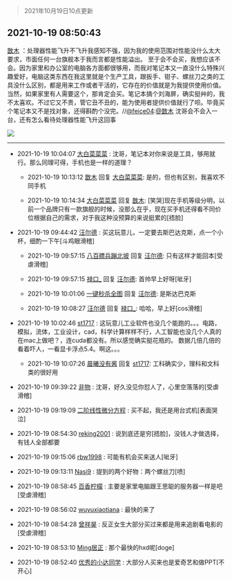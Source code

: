 > 2021年10月19日10点更新
<link rel="stylesheet" href="https://cdn.jsdelivr.net/gh/taotie6/sampleJSON@main/css/photo_show.css">
<meta name="referrer" content="no-referrer" />


 ## 2021-10-19 08:50:43 

 [㪚木](https://www.coolapk.com/feed/30786767?shareKey=NzRhMWEzMjczOGI5NjE2ZTI0NDA~) ：处理器性能飞升不飞升我感知不强，因为我的使用范围对性能没什么太大要求，市面任何一台旗舰本于我而言都是性能溢出。
至于会不会买，我想应该不会。因为家里和办公室的电脑各方面都很够用，而我对笔记本又一直没什么特殊兴趣爱好，电脑这类东西在我这里就是个生产工具<!--break-->，跟扳手、钳子、螺丝刀之类的工具没什么区别，都是用来工作或者干活的，它存在的价值就是为我提供使用价值。
当然，如果家里有人需要这个，那肯定会买。笔记本搞个刘海屏，确实挺艸的，我不太喜欢。不过它又不贵，管它丑不丑的，能为使用者提供价值就行了呗。毕竟买个笔记本又不是找对象，还得斟酌个没完。//<a class="feed-link-uname" href="/u/feice04">@feice04</a>:<a class="feed-link-uname" href="/u/㪚木">@㪚木</a> 沈哥会不会入一台，还有怎么看待处理器性能飞升这回事 

<div class="album">
<img class="img-item" src="https://image.coolapk.com/feed/2019/0515/09/1081091_3748_1897@180x122.gif" />
</div>

 ------- 

- 2021-10-19 10:04:07 [大白菜菜菜](uid=2081020) : 沈哥，笔记本对你来说是工具，够用就行。那么同理可得，手机也是一样的道理？ 

    - 2021-10-19 10:13:12 [㪚木](uid=1081091) 回复 [大白菜菜菜](uid=2081020): 是的，但也有区别，我喜欢不同手机 

    - 2021-10-19 10:14:34 [大白菜菜菜](uid=2081020) 回复 [㪚木](uid=1081091): [笑哭]现在手机等级分明，以前一个品牌只有一款旗舰的时候，没那么在乎，现在买手机还得看不同价位根据自己的需求，对于我这种没预算的来说挺累的[捂脸] 

- 2021-10-19 09:44:42 [汪尔德](uid=1595236) : 买这玩意儿，一定要去斯巴达克斯，点一个小杯，细酌一下午[斗鸡眼滑稽] 

    - 2021-10-19 09:57:15 [八百膘兵蹦北坡](uid=1105274) 回复 [汪尔德](uid=1595236): 只有这样才能回本[受虐滑稽] 

    - 2021-10-19 09:57:15 [禄口_](uid=1005884) 回复 [汪尔德](uid=1595236): 首帅早上好呀[呲牙] 

    - 2021-10-19 10:01:06 [一键秒杀全图](uid=1607033) 回复 [汪尔德](uid=1595236): 是斯达巴克斯 

    - 2021-10-19 10:08:27 [汪尔德](uid=1595236) 回复 [禄口_](uid=1005884): 哈哈，早上好[cos滑稽] 

- 2021-10-19 10:02:46 [st1717](uid=1303467) : 这玩意儿工业软件也没几个能跑的。。。电路，模拟，流体，工业设计，cad，科学计算样样不行，人工智能也没几个人真的在mac上做吧？，连cuda都没有。所以感觉确实挺花瓶的。
数据几倍几倍的看着吓人，一看显卡浮点5.4。啊这。。。​ 

    - 2021-10-19 10:07:26 [晨曦没有酱](uid=506483) 回复 [st1717](uid=1303467): 工科确实少，理科和文科类的很好用 

- 2021-10-19 09:39:22 [非物](uid=2190248) : 沈哥，好久没见你怼人了，心里空落落的[受虐滑稽] 

- 2021-10-19 09:19:09 [二阶线性微分方程](uid=3594406) : 买不起，我还是用台式机[表面哭泣] 

- 2021-10-19 08:54:30 [reking2001](uid=2918889) : 说到底还是穷[捂脸]，没钱人才做选择，有钱人全部都要 

- 2021-10-19 09:15:06 [rbw1998](uid=602980) : 可能有机会买来送人[呲牙] 

- 2021-10-19 09:13:11 [Nasi9](uid=2003986) : 提到的两个好物：两个螺丝刀[喷] 

- 2021-10-19 08:58:45 [百香柠檬](uid=2068085) : 主要是家里电脑跟王思聪的服务器一样是吧[受虐滑稽] 

- 2021-10-19 08:56:02 [wuyuxiaotiana](uid=686790) : 最快的来了 

- 2021-10-19 08:54:28 [曾祥昊](uid=6695078) : 反正女生大部分买过来都是用来追剧看电影的[受虐滑稽] 

- 2021-10-19 08:53:10 [Ming居正](uid=3232346) : 那个最快的hxd呢[doge] 

- 2021-10-19 08:52:40 [优秀的小达同学](uid=3114536) : 大部分人买来也是爱奇艺和做PPT[不开心] 

